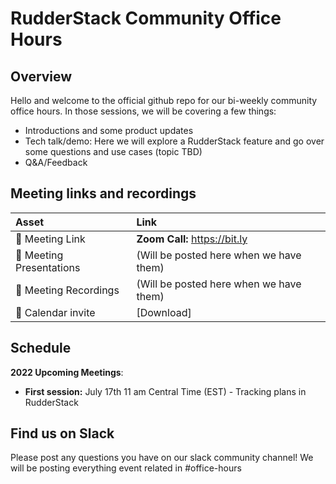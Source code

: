 # RudderStack Community Office Hours

## Overview
Hello and welcome to the official github repo for our bi-weekly community office hours. In those sessions, we will be covering a few things:
- Introductions and some product updates
- Tech talk/demo: Here we will explore a RudderStack feature and go over some questions and use cases (topic TBD)
- Q&A/Feedback 

## Meeting links and recordings 

| Asset | Link        |
|:-----------|:------------|
| 🔗 Meeting Link | **Zoom Call:** https://bit.ly
| 📝 Meeting Presentations | (Will be posted here when we have them)
| 🎥 Meeting Recordings | (Will be posted here when we have them)
| :calendar: Calendar invite | [Download]
## Schedule 

**2022 Upcoming Meetings**:
- **First session:** July 17th 11 am Central Time (EST) - Tracking plans in RudderStack 

## Find us on Slack

Please post any questions you have on our slack community channel! We will be posting everything event related in #office-hours